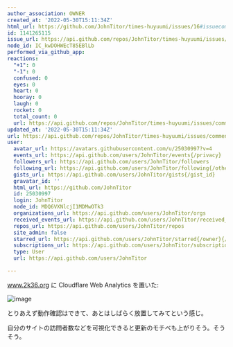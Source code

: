```yaml
---
author_association: OWNER
created_at: '2022-05-30T15:11:34Z'
html_url: https://github.com/JohnTitor/times-huyuumi/issues/16#issuecomment-1141265115
id: 1141265115
issue_url: https://api.github.com/repos/JohnTitor/times-huyuumi/issues/16
node_id: IC_kwDOHWEcT85EBlLb
performed_via_github_app: 
reactions:
  "+1": 0
  "-1": 0
  confused: 0
  eyes: 0
  heart: 0
  hooray: 0
  laugh: 0
  rocket: 0
  total_count: 0
  url: https://api.github.com/repos/JohnTitor/times-huyuumi/issues/comments/1141265115/reactions
updated_at: '2022-05-30T15:11:34Z'
url: https://api.github.com/repos/JohnTitor/times-huyuumi/issues/comments/1141265115
user:
  avatar_url: https://avatars.githubusercontent.com/u/25030997?v=4
  events_url: https://api.github.com/users/JohnTitor/events{/privacy}
  followers_url: https://api.github.com/users/JohnTitor/followers
  following_url: https://api.github.com/users/JohnTitor/following{/other_user}
  gists_url: https://api.github.com/users/JohnTitor/gists{/gist_id}
  gravatar_id: ''
  html_url: https://github.com/JohnTitor
  id: 25030997
  login: JohnTitor
  node_id: MDQ6VXNlcjI1MDMwOTk3
  organizations_url: https://api.github.com/users/JohnTitor/orgs
  received_events_url: https://api.github.com/users/JohnTitor/received_events
  repos_url: https://api.github.com/users/JohnTitor/repos
  site_admin: false
  starred_url: https://api.github.com/users/JohnTitor/starred{/owner}{/repo}
  subscriptions_url: https://api.github.com/users/JohnTitor/subscriptions
  type: User
  url: https://api.github.com/users/JohnTitor

---
```

www.2k36.org に Cloudflare Web Analytics を置いた:

![image](https://user-images.githubusercontent.com/25030997/171020238-343bbeb7-d048-486a-87ae-6884faee5d64.png)


とりあえず動作確認はできて、あとはしばらく放置してみてという感じ。

自分のサイトの訪問者数などを可視化できると更新のモチベも上がりそう。そうそう。